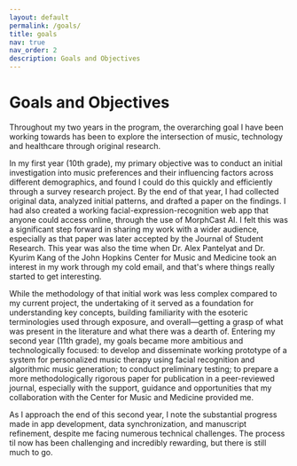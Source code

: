 ```yaml
---
layout: default
permalink: /goals/
title: goals
nav: true
nav_order: 2
description: Goals and Objectives
--- 
```


Goals and Objectives
====================

Throughout my two years in the program, the overarching goal I have been working towards has been to explore the intersection of music, technology and healthcare through original research. 

In my first year (10th grade), my primary objective was to conduct an initial investigation into music preferences and their influencing factors across different demographics, and found I could do this quickly and efficiently through a survey research project. By the end of that year, I had collected original data, analyzed initial patterns, and drafted a paper on the findings. I had also created a working facial-expression-recognition web app that anyone could access online, through the use of MorphCast AI. I felt this was a significant step forward in sharing my work with a wider audience, especially as that paper was later accepted by the Journal of Student Research. This year was also the time when Dr. Alex Pantelyat and Dr. Kyurim Kang of the John Hopkins Center for Music and Medicine took an interest in my work through my cold email, and that's where things really started to get interesting. 

While the methodology of that initial work was less complex compared to my current project, the undertaking of it served as a foundation for understanding key concepts, building familiarity with the esoteric terminologies used through exposure, and overall—getting a grasp of what was present in the literature and what there was a dearth of. Entering my second year (11th grade), my goals became more ambitious and technologically focused: to develop and disseminate working prototype of a system for personalized music therapy using facial recognition and algorithmic music generation; to conduct preliminary testing; to prepare a more methodologically rigorous paper for publication in a peer-reviewed journal, especially with the support, guidance and opportunities that my collaboration with the Center for Music and Medicine provided me.

As I approach the end of this second year, I note the substantial progress made in app development, data synchronization, and manuscript refinement, despite me facing numerous technical challenges. The process til now has been challenging and incredibly rewarding, but there is still much to go.